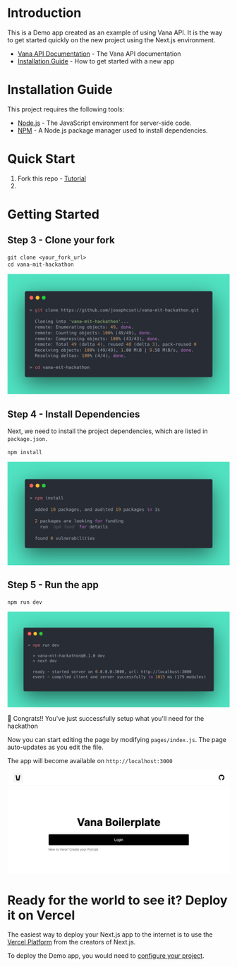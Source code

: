 # Introduction

This is a Demo app created as an example of using Vana API. It is the way to get started quickly on the new project using the Next.js environment.

- [Vana API Documentation](https://vana.gitbook.io/api/) - The Vana API documentation
- [Installation Guide](#installation-guide) - How to get started with a new app

# Installation Guide

This project requires the following tools:

- [Node.js](https://nodejs.org/en/) - The JavaScript environment for server-side code.
- [NPM](https://www.npmjs.com/) - A Node.js package manager used to install dependencies.

# Quick Start

1. Fork this repo - [Tutorial](https://docs.github.com/en/get-started/quickstart/fork-a-repo)
2. 


# Getting Started


## Step 3 - Clone your fork

```
git clone <your_fork_url>
cd vana-mit-hackathon
```

![](./assets/readme/terminal-git-clone-cd.png)

## Step 4 - Install Dependencies

Next, we need to install the project dependencies, which are listed in `package.json`.

```
npm install
```

![](./assets/readme/terminal-npm-install.png)

## Step 5 - Run the app

```
npm run dev
```

![](./assets/readme/terminal-npm-dev.png)

🎉 Congrats!! You've just successfully setup what you'll need for the hackathon

Now you can start editing the page by modifying `pages/index.js`. The page auto-updates as you edit the file.

The app will become available on `http://localhost:3000`

![](./assets/readme/homepage.png)

# Ready for the world to see it? Deploy it on Vercel

The easiest way to deploy your Next.js app to the internet is to use the [Vercel Platform](https://vercel.com/new?utm_medium=default-template&filter=next.js&utm_source=create-next-app&utm_campaign=create-next-app-readme) from the creators of Next.js.

To deploy the Demo app, you would need to [configure your project](https://vercel.com/new/clone?project-name=vana-portrait-demo&repository-name=vana-portrait-demo&repository-url=https%3A%2F%2Fgithub.com%2Fvana%2Fvana-portrait-demo).
